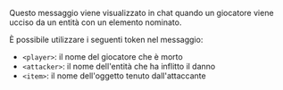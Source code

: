 Questo messaggio viene visualizzato in chat quando un giocatore viene ucciso da un entità con un elemento nominato.

È possibile utilizzare i seguenti token nel messaggio:

- `<player>`: il nome del giocatore che è morto
- `<attacker>`: il nome dell'entità che ha inflitto il danno
- `<item>`: il nome dell'oggetto tenuto dall'attaccante
